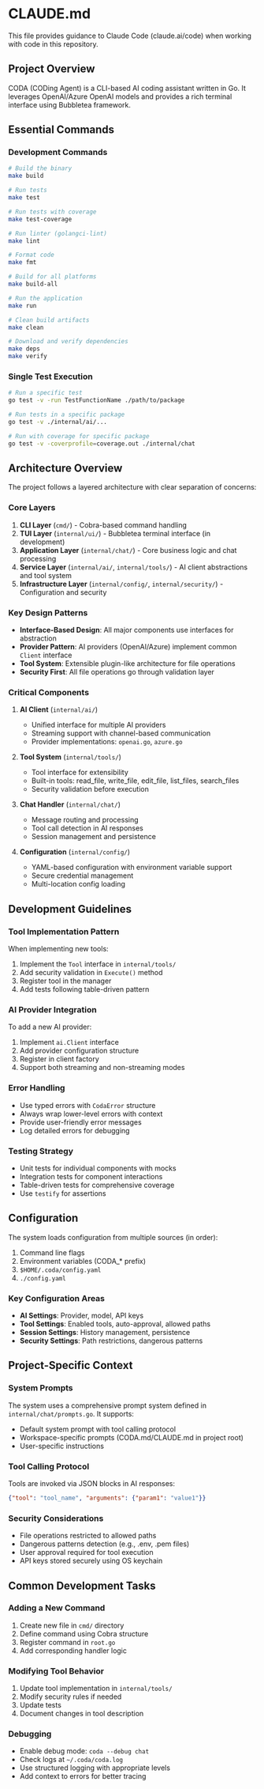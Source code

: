 # CLAUDE.md

This file provides guidance to Claude Code (claude.ai/code) when working with code in this repository.

## Project Overview

CODA (CODing Agent) is a CLI-based AI coding assistant written in Go. It leverages OpenAI/Azure OpenAI models and provides a rich terminal interface using Bubbletea framework.

## Essential Commands

### Development Commands

```bash
# Build the binary
make build

# Run tests
make test

# Run tests with coverage
make test-coverage

# Run linter (golangci-lint)
make lint

# Format code
make fmt

# Build for all platforms
make build-all

# Run the application
make run

# Clean build artifacts
make clean

# Download and verify dependencies
make deps
make verify
```

### Single Test Execution

```bash
# Run a specific test
go test -v -run TestFunctionName ./path/to/package

# Run tests in a specific package
go test -v ./internal/ai/...

# Run with coverage for specific package
go test -v -coverprofile=coverage.out ./internal/chat
```

## Architecture Overview

The project follows a layered architecture with clear separation of concerns:

### Core Layers

1. **CLI Layer** (`cmd/`) - Cobra-based command handling
2. **TUI Layer** (`internal/ui/`) - Bubbletea terminal interface (in development)
3. **Application Layer** (`internal/chat/`) - Core business logic and chat processing
4. **Service Layer** (`internal/ai/`, `internal/tools/`) - AI client abstractions and tool system
5. **Infrastructure Layer** (`internal/config/`, `internal/security/`) - Configuration and security

### Key Design Patterns

- **Interface-Based Design**: All major components use interfaces for abstraction
- **Provider Pattern**: AI providers (OpenAI/Azure) implement common `Client` interface
- **Tool System**: Extensible plugin-like architecture for file operations
- **Security First**: All file operations go through validation layer

### Critical Components

1. **AI Client** (`internal/ai/`)
   - Unified interface for multiple AI providers
   - Streaming support with channel-based communication
   - Provider implementations: `openai.go`, `azure.go`

2. **Tool System** (`internal/tools/`)
   - Tool interface for extensibility
   - Built-in tools: read_file, write_file, edit_file, list_files, search_files
   - Security validation before execution

3. **Chat Handler** (`internal/chat/`)
   - Message routing and processing
   - Tool call detection in AI responses
   - Session management and persistence

4. **Configuration** (`internal/config/`)
   - YAML-based configuration with environment variable support
   - Secure credential management
   - Multi-location config loading

## Development Guidelines

### Tool Implementation Pattern

When implementing new tools:
1. Implement the `Tool` interface in `internal/tools/`
2. Add security validation in `Execute()` method
3. Register tool in the manager
4. Add tests following table-driven pattern

### AI Provider Integration

To add a new AI provider:
1. Implement `ai.Client` interface
2. Add provider configuration structure
3. Register in client factory
4. Support both streaming and non-streaming modes

### Error Handling

- Use typed errors with `CodaError` structure
- Always wrap lower-level errors with context
- Provide user-friendly error messages
- Log detailed errors for debugging

### Testing Strategy

- Unit tests for individual components with mocks
- Integration tests for component interactions
- Table-driven tests for comprehensive coverage
- Use `testify` for assertions

## Configuration

The system loads configuration from multiple sources (in order):
1. Command line flags
2. Environment variables (CODA_* prefix)
3. `$HOME/.coda/config.yaml`
4. `./config.yaml`

### Key Configuration Areas

- **AI Settings**: Provider, model, API keys
- **Tool Settings**: Enabled tools, auto-approval, allowed paths
- **Session Settings**: History management, persistence
- **Security Settings**: Path restrictions, dangerous patterns

## Project-Specific Context

### System Prompts

The system uses a comprehensive prompt system defined in `internal/chat/prompts.go`. It supports:
- Default system prompt with tool calling protocol
- Workspace-specific prompts (CODA.md/CLAUDE.md in project root)
- User-specific instructions

### Tool Calling Protocol

Tools are invoked via JSON blocks in AI responses:
```json
{"tool": "tool_name", "arguments": {"param1": "value1"}}
```

### Security Considerations

- File operations restricted to allowed paths
- Dangerous patterns detection (e.g., .env, .pem files)
- User approval required for tool execution
- API keys stored securely using OS keychain

## Common Development Tasks

### Adding a New Command

1. Create new file in `cmd/` directory
2. Define command using Cobra structure
3. Register command in `root.go`
4. Add corresponding handler logic

### Modifying Tool Behavior

1. Update tool implementation in `internal/tools/`
2. Modify security rules if needed
3. Update tests
4. Document changes in tool description

### Debugging

- Enable debug mode: `coda --debug chat`
- Check logs at `~/.coda/coda.log`
- Use structured logging with appropriate levels
- Add context to errors for better tracing